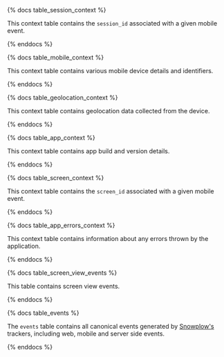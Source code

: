 {% docs table_session_context %}

This context table contains the `session_id` associated with a given mobile event.

{% enddocs %}

{% docs table_mobile_context %}

This context table contains various mobile device details and identifiers.

{% enddocs %}


{% docs table_geolocation_context %}

This context table contains geolocation data collected from the device.

{% enddocs %}


{% docs table_app_context %}

This context table contains app build and version details.

{% enddocs %}


{% docs table_screen_context %}

This context table contains the `screen_id` associated with a given mobile event.

{% enddocs %}


{% docs table_app_errors_context %}

This context table contains information about any errors thrown by the application.

{% enddocs %}


{% docs table_screen_view_events %}

This table contains screen view events.

{% enddocs %}


{% docs table_events %}

The `events` table contains all canonical events generated by [Snowplow's](https://snowplowanalytics.com/) trackers, including web, mobile and server side events.

{% enddocs %}
